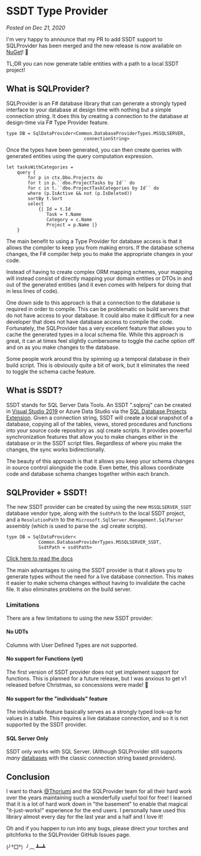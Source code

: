 # SSDT Type Provider
*Posted on Dec 21, 2020*

I'm very happy to announce that my PR to add SSDT support to SQLProvider has been merged and the new release is now available on [NuGet](https://www.nuget.org/packages/SQLProvider/)!  🎉

TL;DR you can now generate table entities with a path to a local SSDT project!

## What is SQLProvider?

SQLProvider is an F# database library that can generate a strongly typed interface to your database at design time with nothing but a simple connection string. It does this by creating a connection to the database at design-time via F# Type Provider feature.

```F#
type DB = SqlDataProvider<Common.DatabaseProviderTypes.MSSQLSERVER,
                             connectionString>
```

Once the types have been generated, you can then create queries with generated entities using the query computation expression.

```F#
let tasksWithCategories =
    query {
        for p in ctx.Dbo.Projects do
        for t in p.``dbo.ProjectTasks by Id`` do
        for c in t.``dbo.ProjectTaskCategories by Id`` do
        where (p.IsActive && not (p.IsDeleted))
        sortBy t.Sort
        select
            {| Id = t.Id
               Task = t.Name
               Category = c.Name
               Project = p.Name |}
    }
```



The main benefit to using a Type Provider for database access is that it allows the compiler to keep you from making errors. If the database schema changes, the F# compiler help you to make the appropriate changes in your code.

Instead of having to create complex ORM mapping schemes, your mapping will instead consist of directly mapping your domain entities or DTOs in and out of the generated entities (and it even comes with helpers for doing that in less lines of code).

One down side to this approach is that a connection to the database is required in order to compile. This can be problematic on build servers that do not have access to your database. It could also make it difficult for a new developer that does not have database access to compile the code.  Fortunately, the SQLProvider has a very excellent feature that allows you to cache the generated types in a local schema file. While this approach is great, it can at times feel slightly cumbersome to toggle the cache option off and on as you make changes to the database. 

Some people work around this by spinning up a temporal database in their build script. This is obviously quite a bit of work, but it eliminates the need to toggle the schema cache feature.

## What is SSDT?

SSDT stands for SQL Server Data Tools. An SSDT ".sqlproj" can be created in [Visual Studio 2019](https://docs.microsoft.com/en-us/sql/ssdt/download-sql-server-data-tools-ssdt?view=sql-server-ver15) or Azure Data Studio via the [SQL Database Projects Extension](https://docs.microsoft.com/en-us/sql/azure-data-studio/extensions/sql-database-project-extension?view=sql-server-ver15). Given a connection string, SSDT will create a local snapshot of a database, copying all of the tables, views, stored procedures and functions into your source code repository as .sql create scripts. It provides powerful synchronization features that allow you to make changes either in the database or in the SSDT script files. Regardless of where you make the changes, the sync works bidirectionally. 

The beauty of this approach is that it allows you keep your schema changes in source control alongside the code. Even better, this allows coordinate code and database schema changes together within each branch.

## SQLProvider + SSDT!

The new SSDT provider can be created by using the new `MSSQLSERVER_SSDT` database vendor type, along with the `SsdtPath` to the local SSDT project, and a `ResolutionPath` to the `Microsoft.SqlServer.Management.SqlParser` assembly (which is used to parse the .sql create scripts).

```F#
type DB = SqlDataProvider<
            Common.DatabaseProviderTypes.MSSQLSERVER_SSDT,
            SsdtPath = ssdtPath>

```

[Click here to read the docs](https://fsprojects.github.io/SQLProvider/core/mssqlssdt.html)

The main advantages to using the SSDT provider is that it allows you to generate types without the need for a live database connection. This makes it easier to make schema changes without having to invalidate the cache file. It also eliminates problems on the build server.

### Limitations

There are a few limitations to using the new SSDT provider:

#### No UDTs
Columns with User Defined Types are not supported.

#### No support for Functions (yet)

The first version of SSDT provider does not yet implement support for functions. This is planned for a future release, but I was anxious to get v1 released before Christmas, so concessions were made! 🎄

#### No support for the "individuals" feature

The individuals feature basically serves as a strongly typed look-up for values in a table. This requires a live database connection, and so it is not supported by the SSDT provider.

#### SQL Server Only

SSDT only works with SQL Server. (Although SQLProvider still supports *many* [databases](https://fsprojects.github.io/SQLProvider/index.html) with the classic connection string based providers).

## Conclusion

I want to thank [@Thoriumi](https://twitter.com/Thoriumi) and the SQLProvider team for all their hard work over the years maintaining such a wonderfully useful tool for free! I learned that it is a lot of hard work down in "the basement" to enable that magical "it-just-works!" experience for the end users.  I personally have used this library almost every day for the last year and a half and I love it!

Oh and if you happen to run into any bugs, please direct your torches and pitchforks to the SQLProvider GitHub Issues page. 

(╯°□°）╯︵ ┻━┻
